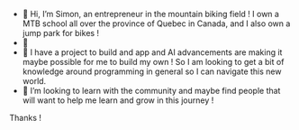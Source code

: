 - 👋 Hi, I’m Simon, an entrepreneur in the mountain biking field ! I own a MTB school all over the province of Quebec in Canada, and I also own a jump park for bikes ! 
- 👀 
- 🌱 I have a project to build and app and AI advancements are making it maybe possible for me to build my own ! So I am looking to get a bit of knowledge around programming in general so I can navigate this new world. 
- 💞️ I’m looking to learn with the community and maybe find people that will want to help me learn and grow in this journey ! 

Thanks ! 


